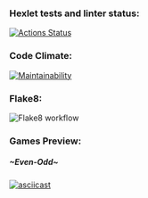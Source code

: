 ### Hexlet tests and linter status:
[![Actions Status](https://github.com/drkrthnblack/python-project-lvl1/workflows/hexlet-check/badge.svg)](https://github.com/drkrthnblack/python-project-lvl1/actions)
### Code Climate:
[![Maintainability](https://api.codeclimate.com/v1/badges/a99a88d28ad37a79dbf6/maintainability)](https://codeclimate.com/github/codeclimate/codeclimate/maintainability)
### Flake8:
![Flake8 workflow](https://github.com/drkrthnblack/python-project-lvl1/workflows/flake8-check/badge.svg)
### Games Preview:
##### \~Even-Odd\~
[![asciicast](https://asciinema.org/a/vwxH5GaobyUYzagS9vcFyPWNL.svg)](https://asciinema.org/a/vwxH5GaobyUYzagS9vcFyPWNL)
